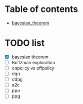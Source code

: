 # Table of contents
- [bayesian_theorem](./bayesian_theorem/prior_posterior.md)

# TODO list
- [x] bayesian theorem
- [ ] Boltzman exploration
- [ ] onpolicy vs offpolicy
- [ ] dqn
- [ ] ddpg
- [ ] a2c
- [ ] ppo
- [ ] ppg
